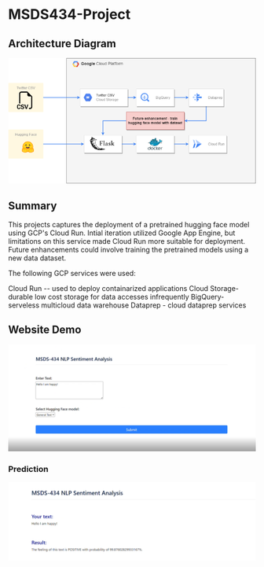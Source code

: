 # MSDS434-Project




## Architecture Diagram

![My_Image](architecturediag.png)


## Summary

This projects captures the deployment of a pretrained hugging face model using GCP's Cloud Run. Intial iteration utilized Google App Engine, but limitations on this service made Cloud Run more suitable for deployment. Future enhancements could involve training the pretrained models using a new data dataset. 

The following GCP services were used:

Cloud Run -- used to deploy containarized applications
Cloud Storage- durable low cost storage for data accesses infrequently
BigQuery- serveless multicloud data warehouse
Dataprep - cloud dataprep services



## Website Demo


![My_Image](MSDS_434_Web_Demo1.PNG)


### Prediction

![My_Image](MSDS_434_Web_Demo2.PNG)
